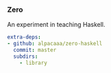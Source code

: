 ### Zero

An experiment in teaching Haskell.

```yaml
extra-deps:
- github: alpacaaa/zero-haskell
  commit: master
  subdirs:
    - library
```
